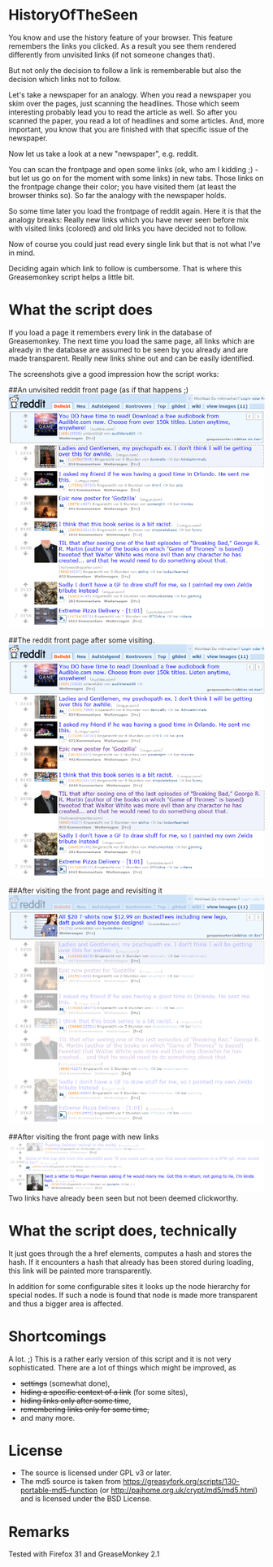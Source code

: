 HistoryOfTheSeen
================

You know and use the history feature of your browser. This feature remembers the links you clicked. As a result you see them rendered differently from unvisited links (if not someone changes that).

But not only the decision to follow a link is rememberable but also the decision which links not to follow. 

Let's take a newspaper for an analogy. When you read a newspaper you skim over the pages, just scanning the headlines. Those which seem interesting probably lead you to read the article as well. So after you scanned the paper, you read a lot of headlines and some articles. And, more important, you know that you are finished with that specific issue of the newspaper.

Now let us take a look at a new "newspaper", e.g. reddit.

You can scan the frontpage and open some links (ok, who am I kidding ;) - but let us go on for the moment with some links) in new tabs. Those links on the frontpage change their color; you have visited them (at least the browser thinks so). So far the analogy with the newspaper holds.

So some time later you load the frontpage of reddit again. Here it is that the analogy breaks: Really new links which you have never seen before mix with visited links (colored) and old links you have decided not to follow.

Now of course you could just read every single link but that is not what I've in mind.

Deciding again which link to follow is cumbersome. That is where this Greasemonkey script helps a little bit.

# What the script does
If you load a page it remembers every link in the database of Greasemonkey. The next time you load the same page, all links which are already in the database are assumed to be seen by you already and are made transparent. Really new links shine out and can be easily identified.

The screenshots give a good impression how the script works:

##An unvisited reddit front page (as if that happens ;)
![Reddit unvisited](doc/assets/reddit1.png "Reddit unvisited")

##The reddit front page after some visiting.
![Reddit visited](doc/assets/reddit2.png "Reddit visited")

##After visiting the front page and revisiting it
![Reddit seen](doc/assets/reddit3.png "Reddit seen")

##After visiting the front page with new links
![Reddit seen with new link](doc/assets/reddit4.png "Reddit seen with new link")
Two links have already been seen but not been deemed clickworthy.

# What the script does, technically
It just goes through the a href elements, computes a hash and stores the hash. If it encounters a hash that already has been stored during loading, this link will be painted more transparently.

In addition for some configurable sites it looks up the node hierarchy for special nodes. If such a node is found that node is made more transparent and thus a bigger area is affected.

# Shortcomings

A lot. ;) This is a rather early version of this script and it is not very sophisticated. There are a lot of things which might be improved, as

* ~~settings~~ (somewhat done),
* ~~hiding a specific context of a link~~ (for some sites),
* ~~hiding links only after some time~~,
* ~~remembering links only for some time,~~
* and many more.

# License
* The source is licensed under GPL v3 or later.
* The md5 source is taken from <https://greasyfork.org/scripts/130-portable-md5-function>
(or <http://pajhome.org.uk/crypt/md5/md5.html>) and is licensed under the BSD License.

# Remarks
Tested with Firefox 31 and GreaseMonkey 2.1
